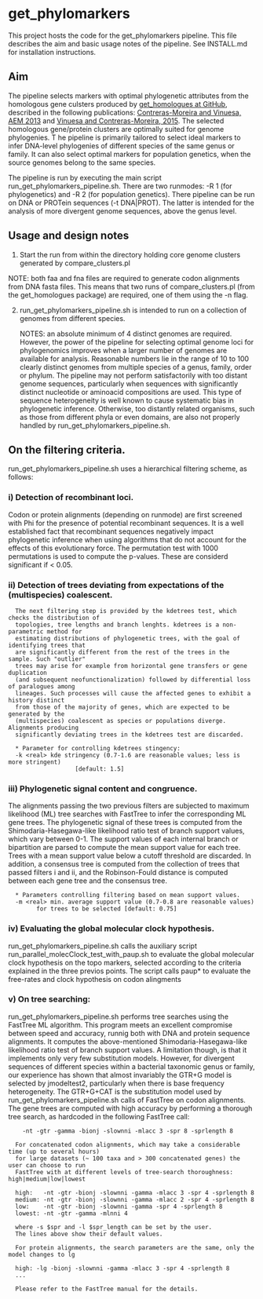 # get_phylomarkers
This project hosts the code for the get_phylomarkers pipeline. This file describes the
aim and basic usage notes of the pipeline. See INSTALL.md for installation instructions.

## Aim
The pipeline selects markers with optimal phylogenetic attributes from the homologous gene 
culsters produced by [get_homologues at GitHub](https://github.com/eead-csic-compbio/get_homologues),
described in the following publications: 
[Contreras-Moreira and Vinuesa, AEM 2013](https://www.ncbi.nlm.nih.gov/pubmed/24096415) and
[Vinuesa and Contreras-Moreira, 2015](https://www.ncbi.nlm.nih.gov/pubmed/25343868).
The selected homologous gene/protein clusters are optimally suited for genome phylogenies. T
he pipeline is primarily tailored to select ideal markers to infer DNA-level phylogenies 
of different species of the same genus or family. It can also select optimal markers for 
population genetics, when the source genomes belong to the same species.

The pipeline is run by executing the main script run_get_phylomarkers_pipeline.sh. 
There are two runmodes: -R 1 (for phylogenetics) and -R 2 (for population genetics).
There pipeline can be run on DNA or PROTein sequences (-t DNA|PROT). The latter is 
intended for the analysis of more divergent genome sequences, above the genus level.


## Usage and design notes
1. Start the run from within the directory holding core genome clusters generated by 
compare_clusters.pl
   
  NOTE: both faa and fna files are required to generate codon alignments from DNA fasta files. This
            means that two runs of compare_clusters.pl (from the get_homologues package) are required,
	          one of them using the -n flag.
	    
2. run_get_phylomarkers_pipeline.sh is intended to run on a collection of genomes from 
different species. 

   NOTES: an absolute minimum of 4 distinct genomes are required. 
	  However, the power of the pipeline for selecting optimal genome loci 
     	  for phylogenomics improves when a larger number of genomes are available 
     	  for analysis. Reasonable numbers lie in the range of 10 to 100 clearly
     	  distinct genomes from multiple species of a genus, family, order or phylum.
     	  The pipeline may not perform satisfactorily with too distant genome sequences,
     	  particularly when sequences with significantly distinct nucleotide or aminoacid
     	  compositions are used. This type of sequence heterogeneity is well known to 
     	  cause systematic bias in phylogenetic inference. Otherwise, too distantly related
     	  organisms, such as those from different phyla or even domains, are also not
     	  properly handled by run_get_phylomarkers_pipeline.sh.

## On the filtering criteria. 
run_get_phylomarkers_pipeline.sh uses a hierarchical filtering scheme, as follows:

###   i) Detection of recombinant loci. 
Codon or protein alignments (depending on runmode) 
      are first screened with Phi for the presence of potential recombinant sequences. 
      It is a well established fact that recombinant sequences negatively impact 
      phylogenetic inference when using algorithms that do not account for the effects 
      of this evolutionary force. The permutation test with 1000 permutations is used
      to compute the p-values. These are considerd significant if < 0.05.
 
### ii) Detection of trees deviating from expectations of the (multispecies) coalescent.
      The next filtering step is provided by the kdetrees test, which checks the distribution of
      topologies, tree lengths and branch lenghts. kdetrees is a non-parametric method for 
      estimating distributions of phylogenetic trees, with the goal of identifying trees that 
      are significantly different from the rest of the trees in the sample. Such "outlier" 
      trees may arise for example from horizontal gene transfers or gene duplication 
      (and subsequent neofunctionalization) followed by differential loss of paralogues among
      lineages. Such processes will cause the affected genes to exhibit a history distinct 
      from those of the majority of genes, which are expected to be generated by the 
      (multispecies) coalescent as species or populations diverge. Alignments producing 
      significantly deviating trees in the kdetrees test are discarded.
      
      * Parameter for controlling kdetrees stingency:
      -k <real> kde stringency (0.7-1.6 are reasonable values; less is more stringent)
     			       [default: 1.5]

### iii) Phylogenetic signal content and congruence. 
The alignments passing the two previous
      filters are subjected to maximum likelihood (ML) tree searches with FastTree to 
      infer the corresponding ML gene trees. The phylogenetic signal of these trees is 
      computed from the Shimodaria-Hasegawa-like likelihood ratio test of branch support
      values, which vary between 0-1. The support values of each internal branch or 
      bipartition are parsed to compute the mean support value for each tree. Trees 
      with a mean support value below a cutoff threshold are discarded. 
      In addition, a consensus tree is computed from the collection of trees that 
      passed filters i and ii, and the Robinson-Fould distance is computed between 
      each gene tree and the consensus tree.  

      * Parameters controlling filtering based on mean support values.
      -m <real> min. average support value (0.7-0.8 are reasonable values) 
     		for trees to be selected [default: 0.75]

### iv) Evaluating the global molecular clock hypothesis.
run_get_phylomarkers_pipeline.sh calls the auxiliary script  
run_parallel_molecClock_test_with_paup.sh to evaluate the global molecular clock hypothesis
on the topo markers, selected according to the criteria explained in the three previos
points. The script calls paup* to evaluate the free-rates and clock hypothesis on 
codon alingments

### v) On tree searching: 
run_get_phylomarkers_pipeline.sh performs tree searches using the FastTree ML algorithm.
      This program meets an excellent compromise between speed and accuracy, runnig both
      with DNA and protein sequence alignments. It computes the above-mentioned 
      Shimodaria-Hasegawa-like likelihood ratio test of branch support values.
      A limitation though, is that it implements only very few substitution models. 
      However, for divergent sequences of different species within a bacterial taxonomic
      genus or family, our experience has shown that almost invariably the GTR+G model
      is selected by jmodeltest2, particularly when there is base frequency heterogeneity.
      The GTR+G+CAT is the substitution model used by run_get_phylomarkers_pipeline.sh 
      calls of FastTree on codon alignments. The gene trees are computed with high 
      accuracy by performing a thorough tree search, as hardcoded in the following FastTree call:
      
     	-nt -gtr -gamma -bionj -slownni -mlacc 3 -spr 8 -sprlength 8 
     	
      For concatenated codon alignments, which may take a considerable time (up to several hours)
      for large datasets (~ 100 taxa and > 300 concatenated genes) the user can choose to run 
      FastTree with at different levels of tree-search thoroughness: high|medium|low|lowest 
      
      high:   -nt -gtr -bionj -slownni -gamma -mlacc 3 -spr 4 -sprlength 8
      medium: -nt -gtr -bionj -slownni -gamma -mlacc 2 -spr 4 -sprlength 8 
      low:    -nt -gtr -bionj -slownni -gamma -spr 4 -sprlength 8 
      lowest: -nt -gtr -gamma -mlnni 4
      
      where -s $spr and -l $spr_length can be set by the user. 
      The lines above show their default values.
      
      For protein alignments, the search parameters are the same, only the model changes to lg
      
      high: -lg -bionj -slownni -gamma -mlacc 3 -spr 4 -sprlength 8
      ...
      
      Please refer to the FastTree manual for the details.